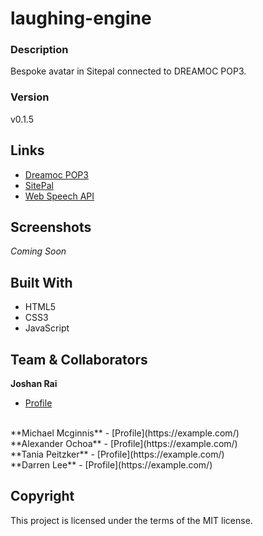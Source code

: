 # laughing-engine

### Description
Bespoke avatar in Sitepal connected to DREAMOC POP3.

### Version
v0.1.5

## Links
- [Dreamoc POP3](https://www.realfiction.com/solutions/dreamoc-pop-3 "Dreamoc POP3")
- [SitePal](https://www.sitepal.com/ "SitePal")
- [Web Speech API](https://developer.mozilla.org/en-US/docs/Web/API/Web_Speech_API/Using_the_Web_Speech_API "Web Speech API")

## Screenshots
*Coming Soon*

## Built With
- HTML5
- CSS3
- JavaScript

## Team & Collaborators
**Joshan Rai**
- [Profile](https://example.com/)
<br>
**Michael Mcginnis**
- [Profile](https://example.com/)
<br>
**Alexander Ochoa**
- [Profile](https://example.com/)
<br>
**Tania Peitzker**
- [Profile](https://example.com/)
<br>
**Darren Lee**
- [Profile](https://example.com/)

## Copyright
This project is licensed under the terms of the MIT license.

